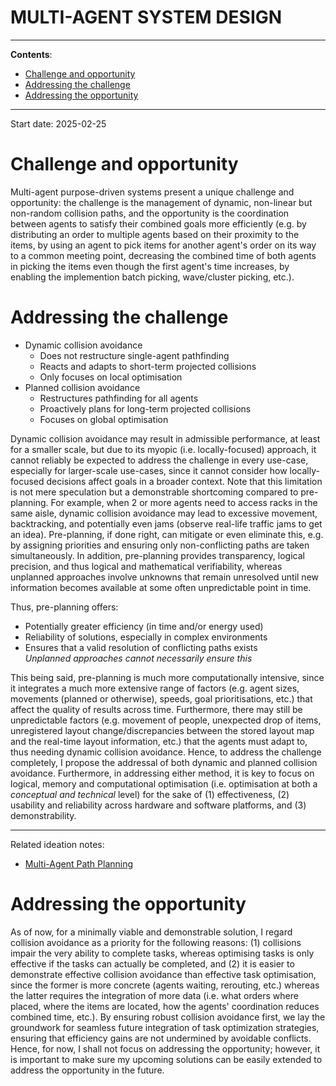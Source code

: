 <h1>MULTI-AGENT SYSTEM DESIGN</h1>

---

**Contents**:

- [Challenge and opportunity](#challenge-and-opportunity)
- [Addressing the challenge](#addressing-the-challenge)
- [Addressing the opportunity](#addressing-the-opportunity)

---

Start date: 2025-02-25

# Challenge and opportunity
Multi-agent purpose-driven systems present a unique challenge and opportunity: the challenge is the management of dynamic, non-linear but non-random collision paths, and the opportunity is the coordination between agents to satisfy their combined goals more efficiently (e.g. by distributing an order to multiple agents based on their proximity to the items, by using an agent to pick items for another agent's order on its way to a common meeting point, decreasing the combined time of both agents in picking the items even though the first agent's time increases, by enabling the implemention batch picking, wave/cluster picking, etc.).

# Addressing the challenge
- Dynamic collision avoidance
    - Does not restructure single-agent pathfinding
    - Reacts and adapts to short-term projected collisions
    - Only focuses on local optimisation
- Planned collision avoidance
    - Restructures pathfinding for all agents
    - Proactively plans for long-term projected collisions
    - Focuses on global optimisation

Dynamic collision avoidance may result in admissible performance, at least for a smaller scale, but due to its myopic (i.e. locally-focused) approach, it cannot reliably be expected to address the challenge in every use-case, especially for larger-scale use-cases, since it cannot consider how locally-focused decisions affect goals in a broader context. Note that this limitation is not mere speculation but a demonstrable shortcoming compared to pre-planning. For example, when 2 or more agents need to access racks in the same aisle, dynamic collision avoidance may lead to excessive movement, backtracking, and potentially even jams (observe real-life traffic jams to get an idea). Pre-planning, if done right, can mitigate or even eliminate this, e.g. by assigning priorities and ensuring only non-conflicting paths are taken simultaneously. In addition, pre-planning provides transparency, logical precision, and thus logical and mathematical verifiability, whereas unplanned approaches involve unknowns that remain unresolved until new information becomes available at some often unpredictable point in time.

Thus, pre-planning offers:

- Potentially greater efficiency (in time and/or energy used)
- Reliability of solutions, especially in complex environments
- Ensures that a valid resolution of conflicting paths exists <br> _Unplanned approaches cannot necessarily ensure this_

This being said, pre-planning is much more computationally intensive, since it integrates a much more extensive range of factors (e.g. agent sizes, movements (planned or otherwise), speeds, goal prioritisations, etc.) that affect the quality of results across time. Furthermore, there may still be unpredictable factors (e.g. movement of people, unexpected drop of items, unregistered layout change/discrepancies between the stored layout map and the real-time layout information, etc.) that the agents must adapt to, thus needing dynamic collision avoidance. Hence, to address the challenge completely, I propose the addressal of both dynamic and planned collision avoidance. Furthermore, in addressing either method, it is key to focus on logical, memory and computational optimisation (i.e. optimisation at both a _conceptual and technical_ level) for the sake of (1) effectiveness, (2) usability and reliability across hardware and software platforms, and (3) demonstrability.

---

Related ideation notes:

- [Multi-Agent Path Planning](./multi-agent-path-planning.md)

# Addressing the opportunity
As of now, for a minimally viable and demonstrable solution, I regard collision avoidance as a priority for the following reasons: (1) collisions impair the very ability to complete tasks, whereas optimising tasks is only effective if the tasks can actually be completed, and (2) it is easier to demonstrate effective collision avoidance than effective task optimisation, since the former is more concrete (agents waiting, rerouting, etc.) whereas the latter requires the integration of more data (i.e. what orders where placed, where the items are located, how the agents' coordination reduces combined time, etc.). By ensuring robust collision avoidance first, we lay the groundwork for seamless future integration of task optimization strategies, ensuring that efficiency gains are not undermined by avoidable conflicts. Hence, for now, I shall not focus on addressing the opportunity; however, it is important to make sure my upcoming solutions can be easily extended to address the opportunity in the future.
